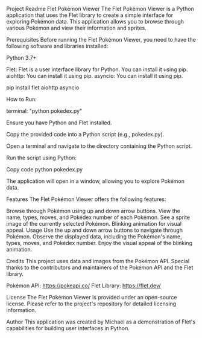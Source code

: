 Project Readme
Flet Pokémon Viewer
The Flet Pokémon Viewer is a Python application that uses the Flet library to create a simple interface for exploring Pokémon data. This application allows you to browse through various Pokémon and view their information and sprites.

Prerequisites
Before running the Flet Pokémon Viewer, you need to have the following software and libraries installed:

Python 3.7+

Flet: Flet is a user interface library for Python. You can install it using pip.
aiohttp: You can install it using pip.
asyncio: You can install it using pip.

pip install flet aiohttp asyncio


How to Run: 


terminal: "python pokedex.py"

Ensure you have Python and Flet installed.

Copy the provided code into a Python script (e.g., pokedex.py).

Open a terminal and navigate to the directory containing the Python script.

Run the script using Python:

Copy code
python pokedex.py

The application will open in a window, allowing you to explore Pokémon data.

Features
The Flet Pokémon Viewer offers the following features:

Browse through Pokémon using up and down arrow buttons.
View the name, types, moves, and Pokédex number of each Pokémon.
See a sprite image of the currently selected Pokémon.
Blinking animation for visual appeal.
Usage
Use the up and down arrow buttons to navigate through Pokémon.
Observe the displayed data, including the Pokémon's name, types, moves, and Pokédex number.
Enjoy the visual appeal of the blinking animation.

Credits
This project uses data and images from the Pokémon API. Special thanks to the contributors and maintainers of the Pokémon API and the Flet library.

Pokémon API: https://pokeapi.co/
Flet Library: https://flet.dev/ 

License
The Flet Pokémon Viewer is provided under an open-source license. Please refer to the project's repository for detailed licensing information.

Author
This application was created by Michael as a demonstration of Flet's capabilities for building user interfaces in Python.
